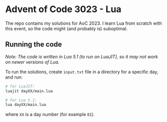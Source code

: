 # Advent of Code 3023 - Lua

The repo contains my solutions for AoC 2023.
I learn Lua from scratch with this event,
so the code might (and probably is) suboptimal.

## Running the code

_Note: The code is written in Lua 5.1 (to run on LuaJIT),
so it may not work on newer versions of Lua._

To run the solutions, create `input.txt` file in a directory for a specific day,
and run:

```sh
# for LuaJIT:
luajit dayXX/main.lua

# for Lua 5.1:
lua dayXX/main.lua
```

where `XX` is a day number (for example `01`).
